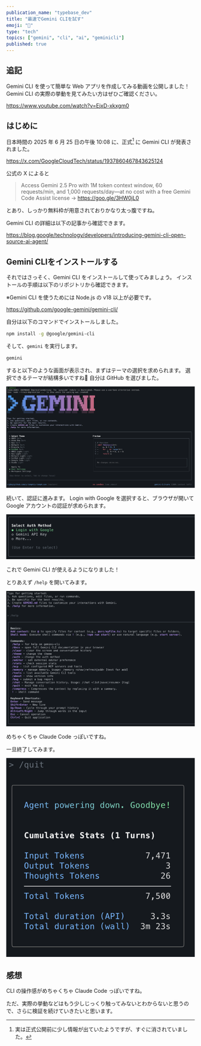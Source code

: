 ```yaml
---
publication_name: "typebase_dev"
title: "最速でGemini CLIを試す"
emoji: "🚀"
type: "tech"
topics: ["gemini", "cli", "ai", "geminicli"]
published: true
---
```


## 追記

Gemini CLI を使って簡単な Web アプリを作成してみる動画を公開しました！  
Gemini CLI の実際の挙動を見てみたい方はぜひご確認ください。

https://www.youtube.com/watch?v=EjxD-xkxgm0

## はじめに

日本時間の 2025 年 6 月 25 日の午後 10:08 に、正式[^1] に Gemini CLI が発表されました。

[^1]: 実は正式公開前に少し情報が出ていたようですが、すぐに消されていました。

https://x.com/GoogleCloudTech/status/1937860467843625124

公式の X によると

> Access Gemini 2.5 Pro with 1M token context window, 60 requests/min, and 1,000 requests/day—at no cost with a free Gemini Code Assist license → https://goo.gle/3HW0jL0

とあり、しっかり無料枠が用意されておりかなり太っ腹ですね。

Gemini CLI の詳細は以下の記事から確認できます。

https://blog.google/technology/developers/introducing-gemini-cli-open-source-ai-agent/

## Gemini CLIをインストールする

それではさっそく、Gemini CLI をインストールして使ってみましょう。
インストールの手順は以下のリポジトリから確認できます。

※Gemini CLI を使うためには Node.js の v18 以上が必要です。

https://github.com/google-gemini/gemini-cli/

自分は以下のコマンドでインストールしました。

```sh
npm install -g @google/gemini-cli
```

そして、`gemini` を実行します。

```sh
gemini
```

すると以下のような画面が表示され、まずはテーマの選択を求められます。
選択できるテーマが結構多いですね👀
自分は GitHub を選びました。

![](/images/gemini-cli-first-impression/select-theme.png)

続いて、認証に進みます。
Login with Google を選択すると、ブラウザが開いて Google アカウントの認証が求められます。

![](/images/gemini-cli-first-impression/auth.png)

これで Gemini CLI が使えるようになりました！

とりあえず `/help` を開いてみます。

![](/images/gemini-cli-first-impression/help.png)

めちゃくちゃ Claude Code っぽいですね。

一旦終了してみます。

![](/images/gemini-cli-first-impression/quit.png)

## 感想

CLI の操作感がめちゃくちゃ Claude Code っぽいですね。

ただ、実際の挙動などはもう少しじっくり触ってみないとわからないと思うので、さらに検証を続けていきたいと思います。
